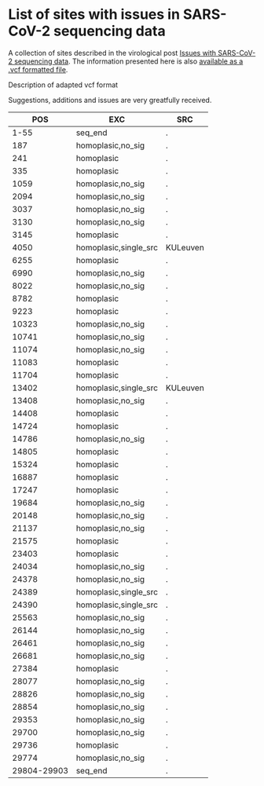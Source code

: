 # List of sites with issues in SARS-CoV-2 sequencing data

A collection of sites described in the virological post [Issues with SARS-CoV-2 sequencing data](http://virological.org/t/issues-with-sars-cov-2-sequencing-data/473).
The information presented here is also [available as a .vcf formatted file](https://github.com/W-L/ProblematicSites_SARS-CoV2/blob/master/problematic_sites_sarsCov2.vcf).

Description of adapted vcf format

Suggestions, additions and issues are very greatfully received.



|    POS    |         EXC         |  SRC   |
|-----------|---------------------|--------|
|1-55       |seq_end              |.       |
|187        |homoplasic,no_sig    |.       |
|241        |homoplasic           |.       |
|335        |homoplasic           |.       |
|1059       |homoplasic,no_sig    |.       |
|2094       |homoplasic,no_sig    |.       |
|3037       |homoplasic,no_sig    |.       |
|3130       |homoplasic,no_sig    |.       |
|3145       |homoplasic           |.       |
|4050       |homoplasic,single_src|KULeuven|
|6255       |homoplasic           |.       |
|6990       |homoplasic,no_sig    |.       |
|8022       |homoplasic,no_sig    |.       |
|8782       |homoplasic           |.       |
|9223       |homoplasic           |.       |
|10323      |homoplasic,no_sig    |.       |
|10741      |homoplasic,no_sig    |.       |
|11074      |homoplasic,no_sig    |.       |
|11083      |homoplasic           |.       |
|11704      |homoplasic           |.       |
|13402      |homoplasic,single_src|KULeuven|
|13408      |homoplasic,no_sig    |.       |
|14408      |homoplasic           |.       |
|14724      |homoplasic           |.       |
|14786      |homoplasic,no_sig    |.       |
|14805      |homoplasic           |.       |
|15324      |homoplasic           |.       |
|16887      |homoplasic           |.       |
|17247      |homoplasic           |.       |
|19684      |homoplasic,no_sig    |.       |
|20148      |homoplasic,no_sig    |.       |
|21137      |homoplasic,no_sig    |.       |
|21575      |homoplasic           |.       |
|23403      |homoplasic           |.       |
|24034      |homoplasic,no_sig    |.       |
|24378      |homoplasic,no_sig    |.       |
|24389      |homoplasic,single_src|.       |
|24390      |homoplasic,single_src|.       |
|25563      |homoplasic,no_sig    |.       |
|26144      |homoplasic,no_sig    |.       |
|26461      |homoplasic,no_sig    |.       |
|26681      |homoplasic,no_sig    |.       |
|27384      |homoplasic           |.       |
|28077      |homoplasic,no_sig    |.       |
|28826      |homoplasic,no_sig    |.       |
|28854      |homoplasic,no_sig    |.       |
|29353      |homoplasic,no_sig    |.       |
|29700      |homoplasic,no_sig    |.       |
|29736      |homoplasic           |.       |
|29774      |homoplasic,no_sig    |.       |
|29804-29903|seq_end              |.       |
